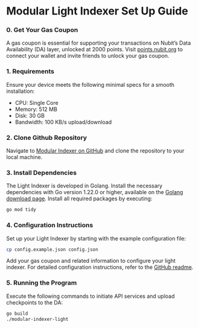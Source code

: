 # Modular Light Indexer Set Up Guide

### 0. Get Your Gas Coupon

A gas coupon is essential for supporting your transactions on Nubit’s Data Availability (DA) layer, unlocked at 2000 points. Visit [points.nubit.org](points.nubit.org) to connect your wallet and invite friends to unlock your gas coupon.


### 1. Requirements

Ensure your device meets the following minimal specs for a smooth installation:

- CPU: Single Core
- Memory: 512 MB
- Disk: 30 GB
- Bandwidth: 100 KB/s upload/download


### 2. Clone Github Repository

Navigate to [Modular Indexer on GitHub](https://github.com/RiemaLabs/modular-indexer-light) and clone the repository to your local machine.


### 3. Install Dependencies

The Light Indexer is developed in Golang. Install the necessary dependencies with Go version 1.22.0 or higher, available on the [Golang download page](https://go.dev/dl/). Install all required packages by executing:

```bash
go mod tidy
```


### 4. Configuration Instructions

Set up your Light Indexer by starting with the example configuration file:
```bash
cp config.example.json config.json
```

Add your gas coupon and related information to configure your light indexer. For detailed configuration instructions, refer to the [GitHub readme](https://github.com/RiemaLabs/modular-indexer-light?tab=readme-ov-file#detailed-configuration-instructions).


### 5. Running the Program

Execute the following commands to initiate API services and upload checkpoints to the DA:

```bash
go build
./modular-indexer-light
```






